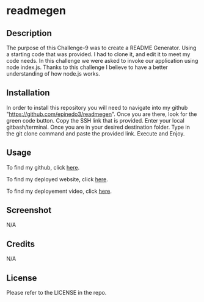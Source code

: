 # readmegen
## Description

The purpose of this Challenge-9 was to create a README Generator. Using a starting code that was provided. I had to clone it, and edit it to meet my code needs. In this challenge we were asked to invoke our application using node index.js. Thanks to this challenge I believe to have a better understanding of how node.js works.

## Installation
In order to install this repository you will need to navigate into my github "https://github.com/epinedo3/readmegen". Once you are there, look for the green code button. Copy the SSH link that is provided. Enter your local gitbash/terminal. Once you are in your desired destination folder. Type in the git clone command and paste the provided link. Execute and Enjoy.

## Usage
To find my github, click [here](https://github.com/epinedo3/readmegen).

To find my deployed website, click [here]( https://epinedo3.github.io/readmegen/).

To find my deployement video, click [here](https://drive.google.com/file/d/1y46rGcQFR-flFmZn8Z4xEoBknqEFAbu3/view).

## Screenshot
N/A

## Credits
N/A

## License

Please refer to the LICENSE in the repo.